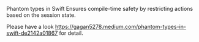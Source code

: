 Phantom types in Swift Ensures compile-time safety by restricting actions based on the session state.

Please have a look https://gagan5278.medium.com/phantom-types-in-swift-de2142a01867 for detail.

